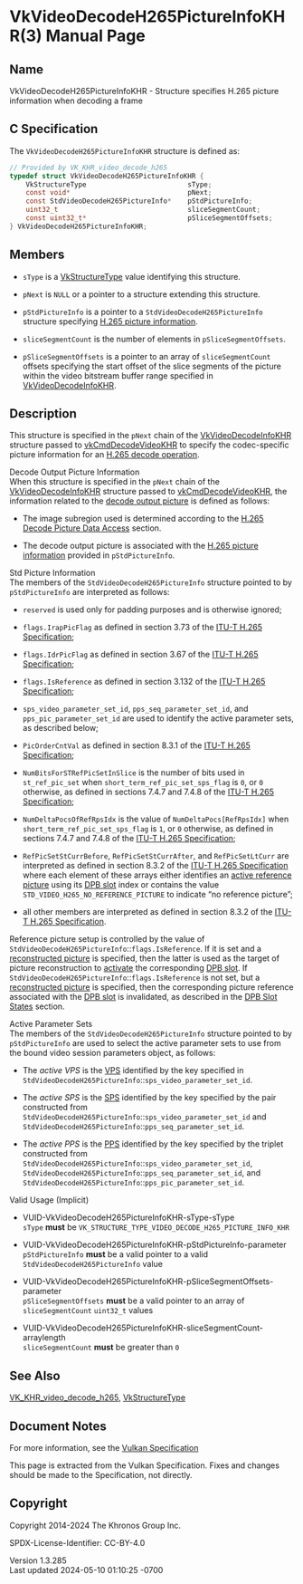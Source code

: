# VkVideoDecodeH265PictureInfoKHR(3) Manual Page

## Name

VkVideoDecodeH265PictureInfoKHR - Structure specifies H.265 picture
information when decoding a frame



## <a href="#_c_specification" class="anchor"></a>C Specification

The `VkVideoDecodeH265PictureInfoKHR` structure is defined as:

``` c
// Provided by VK_KHR_video_decode_h265
typedef struct VkVideoDecodeH265PictureInfoKHR {
    VkStructureType                         sType;
    const void*                             pNext;
    const StdVideoDecodeH265PictureInfo*    pStdPictureInfo;
    uint32_t                                sliceSegmentCount;
    const uint32_t*                         pSliceSegmentOffsets;
} VkVideoDecodeH265PictureInfoKHR;
```

## <a href="#_members" class="anchor"></a>Members

- `sType` is a [VkStructureType](https://registry.khronos.org/vulkan/specs/1.3-extensions/man/html/VkStructureType.html) value identifying
  this structure.

- `pNext` is `NULL` or a pointer to a structure extending this
  structure.

- `pStdPictureInfo` is a pointer to a `StdVideoDecodeH265PictureInfo`
  structure specifying <a
  href="https://registry.khronos.org/vulkan/specs/1.3-extensions/html/vkspec.html#decode-h265-picture-info"
  target="_blank" rel="noopener">H.265 picture information</a>.

- `sliceSegmentCount` is the number of elements in
  `pSliceSegmentOffsets`.

- `pSliceSegmentOffsets` is a pointer to an array of `sliceSegmentCount`
  offsets specifying the start offset of the slice segments of the
  picture within the video bitstream buffer range specified in
  [VkVideoDecodeInfoKHR](https://registry.khronos.org/vulkan/specs/1.3-extensions/man/html/VkVideoDecodeInfoKHR.html).

## <a href="#_description" class="anchor"></a>Description

This structure is specified in the `pNext` chain of the
[VkVideoDecodeInfoKHR](https://registry.khronos.org/vulkan/specs/1.3-extensions/man/html/VkVideoDecodeInfoKHR.html) structure passed to
[vkCmdDecodeVideoKHR](https://registry.khronos.org/vulkan/specs/1.3-extensions/man/html/vkCmdDecodeVideoKHR.html) to specify the
codec-specific picture information for an <a
href="https://registry.khronos.org/vulkan/specs/1.3-extensions/html/vkspec.html#decode-h265"
target="_blank" rel="noopener">H.265 decode operation</a>.

Decode Output Picture Information  
When this structure is specified in the `pNext` chain of the
[VkVideoDecodeInfoKHR](https://registry.khronos.org/vulkan/specs/1.3-extensions/man/html/VkVideoDecodeInfoKHR.html) structure passed to
[vkCmdDecodeVideoKHR](https://registry.khronos.org/vulkan/specs/1.3-extensions/man/html/vkCmdDecodeVideoKHR.html), the information related
to the <a
href="https://registry.khronos.org/vulkan/specs/1.3-extensions/html/vkspec.html#decode-output-picture-info"
target="_blank" rel="noopener">decode output picture</a> is defined as
follows:

- The image subregion used is determined according to the <a
  href="https://registry.khronos.org/vulkan/specs/1.3-extensions/html/vkspec.html#decode-h265-picture-data-access"
  target="_blank" rel="noopener">H.265 Decode Picture Data Access</a>
  section.

- The decode output picture is associated with the <a
  href="https://registry.khronos.org/vulkan/specs/1.3-extensions/html/vkspec.html#decode-h265-picture-info"
  target="_blank" rel="noopener">H.265 picture information</a> provided
  in `pStdPictureInfo`.

<!-- -->

Std Picture Information  
The members of the `StdVideoDecodeH265PictureInfo` structure pointed to
by `pStdPictureInfo` are interpreted as follows:

- `reserved` is used only for padding purposes and is otherwise ignored;

- `flags.IrapPicFlag` as defined in section 3.73 of the <a
  href="https://registry.khronos.org/vulkan/specs/1.3-extensions/html/vkspec.html#itu-t-h265"
  target="_blank" rel="noopener">ITU-T H.265 Specification</a>;

- `flags.IdrPicFlag` as defined in section 3.67 of the <a
  href="https://registry.khronos.org/vulkan/specs/1.3-extensions/html/vkspec.html#itu-t-h265"
  target="_blank" rel="noopener">ITU-T H.265 Specification</a>;

- `flags.IsReference` as defined in section 3.132 of the <a
  href="https://registry.khronos.org/vulkan/specs/1.3-extensions/html/vkspec.html#itu-t-h265"
  target="_blank" rel="noopener">ITU-T H.265 Specification</a>;

- `sps_video_parameter_set_id`, `pps_seq_parameter_set_id`, and
  `pps_pic_parameter_set_id` are used to identify the active parameter
  sets, as described below;

- `PicOrderCntVal` as defined in section 8.3.1 of the <a
  href="https://registry.khronos.org/vulkan/specs/1.3-extensions/html/vkspec.html#itu-t-h265"
  target="_blank" rel="noopener">ITU-T H.265 Specification</a>;

- `NumBitsForSTRefPicSetInSlice` is the number of bits used in
  `st_ref_pic_set` when `short_term_ref_pic_set_sps_flag` is `0`, or `0`
  otherwise, as defined in sections 7.4.7 and 7.4.8 of the <a
  href="https://registry.khronos.org/vulkan/specs/1.3-extensions/html/vkspec.html#itu-t-h265"
  target="_blank" rel="noopener">ITU-T H.265 Specification</a>;

- `NumDeltaPocsOfRefRpsIdx` is the value of `NumDeltaPocs[RefRpsIdx]`
  when `short_term_ref_pic_set_sps_flag` is `1`, or `0` otherwise, as
  defined in sections 7.4.7 and 7.4.8 of the <a
  href="https://registry.khronos.org/vulkan/specs/1.3-extensions/html/vkspec.html#itu-t-h265"
  target="_blank" rel="noopener">ITU-T H.265 Specification</a>;

- `RefPicSetStCurrBefore`, `RefPicSetStCurrAfter`, and `RefPicSetLtCurr`
  are interpreted as defined in section 8.3.2 of the <a
  href="https://registry.khronos.org/vulkan/specs/1.3-extensions/html/vkspec.html#itu-t-h265"
  target="_blank" rel="noopener">ITU-T H.265 Specification</a> where
  each element of these arrays either identifies an <a
  href="https://registry.khronos.org/vulkan/specs/1.3-extensions/html/vkspec.html#decode-active-reference-picture-info"
  target="_blank" rel="noopener">active reference picture</a> using its
  <a
  href="https://registry.khronos.org/vulkan/specs/1.3-extensions/html/vkspec.html#dpb-slot"
  target="_blank" rel="noopener">DPB slot</a> index or contains the
  value `STD_VIDEO_H265_NO_REFERENCE_PICTURE` to indicate “no reference
  picture”;

- all other members are interpreted as defined in section 8.3.2 of the
  <a
  href="https://registry.khronos.org/vulkan/specs/1.3-extensions/html/vkspec.html#itu-t-h265"
  target="_blank" rel="noopener">ITU-T H.265 Specification</a>.

Reference picture setup is controlled by the value of
`StdVideoDecodeH265PictureInfo`::`flags.IsReference`. If it is set and a
<a
href="https://registry.khronos.org/vulkan/specs/1.3-extensions/html/vkspec.html#decode-reconstructed-picture-info"
target="_blank" rel="noopener">reconstructed picture</a> is specified,
then the latter is used as the target of picture reconstruction to <a
href="https://registry.khronos.org/vulkan/specs/1.3-extensions/html/vkspec.html#dpb-slot-states"
target="_blank" rel="noopener">activate</a> the corresponding <a
href="https://registry.khronos.org/vulkan/specs/1.3-extensions/html/vkspec.html#dpb-slot"
target="_blank" rel="noopener">DPB slot</a>. If
`StdVideoDecodeH265PictureInfo`::`flags.IsReference` is not set, but a
<a
href="https://registry.khronos.org/vulkan/specs/1.3-extensions/html/vkspec.html#decode-reconstructed-picture-info"
target="_blank" rel="noopener">reconstructed picture</a> is specified,
then the corresponding picture reference associated with the <a
href="https://registry.khronos.org/vulkan/specs/1.3-extensions/html/vkspec.html#dpb-slot"
target="_blank" rel="noopener">DPB slot</a> is invalidated, as described
in the <a
href="https://registry.khronos.org/vulkan/specs/1.3-extensions/html/vkspec.html#dpb-slot-states"
target="_blank" rel="noopener">DPB Slot States</a> section.

Active Parameter Sets  
The members of the `StdVideoDecodeH265PictureInfo` structure pointed to
by `pStdPictureInfo` are used to select the active parameter sets to use
from the bound video session parameters object, as follows:

- <span id="decode-h265-active-vps"></span> The *active VPS* is the <a
  href="https://registry.khronos.org/vulkan/specs/1.3-extensions/html/vkspec.html#decode-h265-vps"
  target="_blank" rel="noopener">VPS</a> identified by the key specified
  in `StdVideoDecodeH265PictureInfo`::`sps_video_parameter_set_id`.

- <span id="decode-h265-active-sps"></span> The *active SPS* is the <a
  href="https://registry.khronos.org/vulkan/specs/1.3-extensions/html/vkspec.html#decode-h265-sps"
  target="_blank" rel="noopener">SPS</a> identified by the key specified
  by the pair constructed from
  `StdVideoDecodeH265PictureInfo`::`sps_video_parameter_set_id` and
  `StdVideoDecodeH265PictureInfo`::`pps_seq_parameter_set_id`.

- <span id="decode-h265-active-pps"></span> The *active PPS* is the <a
  href="https://registry.khronos.org/vulkan/specs/1.3-extensions/html/vkspec.html#decode-h265-pps"
  target="_blank" rel="noopener">PPS</a> identified by the key specified
  by the triplet constructed from
  `StdVideoDecodeH265PictureInfo`::`sps_video_parameter_set_id`,
  `StdVideoDecodeH265PictureInfo`::`pps_seq_parameter_set_id`, and
  `StdVideoDecodeH265PictureInfo`::`pps_pic_parameter_set_id`.

Valid Usage (Implicit)

- <a href="#VUID-VkVideoDecodeH265PictureInfoKHR-sType-sType"
  id="VUID-VkVideoDecodeH265PictureInfoKHR-sType-sType"></a>
  VUID-VkVideoDecodeH265PictureInfoKHR-sType-sType  
  `sType` **must** be
  `VK_STRUCTURE_TYPE_VIDEO_DECODE_H265_PICTURE_INFO_KHR`

- <a
  href="#VUID-VkVideoDecodeH265PictureInfoKHR-pStdPictureInfo-parameter"
  id="VUID-VkVideoDecodeH265PictureInfoKHR-pStdPictureInfo-parameter"></a>
  VUID-VkVideoDecodeH265PictureInfoKHR-pStdPictureInfo-parameter  
  `pStdPictureInfo` **must** be a valid pointer to a valid
  `StdVideoDecodeH265PictureInfo` value

- <a
  href="#VUID-VkVideoDecodeH265PictureInfoKHR-pSliceSegmentOffsets-parameter"
  id="VUID-VkVideoDecodeH265PictureInfoKHR-pSliceSegmentOffsets-parameter"></a>
  VUID-VkVideoDecodeH265PictureInfoKHR-pSliceSegmentOffsets-parameter  
  `pSliceSegmentOffsets` **must** be a valid pointer to an array of
  `sliceSegmentCount` `uint32_t` values

- <a
  href="#VUID-VkVideoDecodeH265PictureInfoKHR-sliceSegmentCount-arraylength"
  id="VUID-VkVideoDecodeH265PictureInfoKHR-sliceSegmentCount-arraylength"></a>
  VUID-VkVideoDecodeH265PictureInfoKHR-sliceSegmentCount-arraylength  
  `sliceSegmentCount` **must** be greater than `0`

## <a href="#_see_also" class="anchor"></a>See Also

[VK_KHR_video_decode_h265](https://registry.khronos.org/vulkan/specs/1.3-extensions/man/html/VK_KHR_video_decode_h265.html),
[VkStructureType](https://registry.khronos.org/vulkan/specs/1.3-extensions/man/html/VkStructureType.html)

## <a href="#_document_notes" class="anchor"></a>Document Notes

For more information, see the <a
href="https://registry.khronos.org/vulkan/specs/1.3-extensions/html/vkspec.html#VkVideoDecodeH265PictureInfoKHR"
target="_blank" rel="noopener">Vulkan Specification</a>

This page is extracted from the Vulkan Specification. Fixes and changes
should be made to the Specification, not directly.

## <a href="#_copyright" class="anchor"></a>Copyright

Copyright 2014-2024 The Khronos Group Inc.

SPDX-License-Identifier: CC-BY-4.0

Version 1.3.285  
Last updated 2024-05-10 01:10:25 -0700
